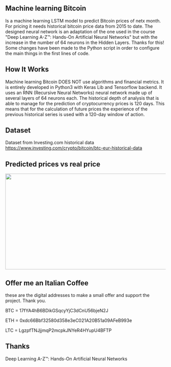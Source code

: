 ## Machine learning Bitcoin
Is a machine learning LSTM model to predict Bitcoin prices of netx month. For pricing it needs historical bitcoin price data from 2015 to date.
The designed neural network is an adaptation of the one used in the course "Deep Learning A-Z™: Hands-On Artificial Neural Networks" but with the increase in the number of 64 neurons in the Hidden Layers. Thanks for this!
Some changes have been made to the Python script in order to configure the main things in the first lines of code.

## How It Works
Machine learning Bitcoin DOES NOT use algorithms and financial metrics. It is entirely developed in Python3 with Keras Lib and Tensorflow backend. It uses an RNN (Recursive Neural Networks) neural network made up of several layers of 64 neurons each. The historical depth of analysis that is able to manage for the prediction of cryptocurrency prices is 120 days. This means that for the calculation of future prices the experience of the previous historical series is used with a 120-day window of action.

## Dataset
Dataset from Investing.com historical data https://www.investing.com/crypto/bitcoin/btc-eur-historical-data

## Predicted prices vs real price

<img align="center" width="600" height="300" src="http://www.marcelloincarbone.it/wp-content/uploads/2018/08/64_neurons_bitcoin-2.jpg">

## Offer me an Italian Coffee
these are the digital addresses to make a small offer and support the project. Thank you. 

BTC = 17fYA4hB6BDikGSqcyYjC3dCnU56bjeN2J  

ETH = 0xdc66Bbf32580d358e3eC021A20B51a09AFeB993e  

LTC = LgzpfTNJjjmqP2mcpkJNYeR4HYupU4BFTP

## Thanks 

Deep Learning A-Z™: Hands-On Artificial Neural Networks

